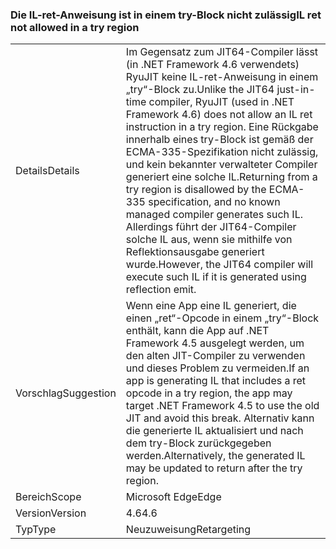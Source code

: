 ### <a name="il-ret-not-allowed-in-a-try-region"></a><span data-ttu-id="f332d-101">Die IL-ret-Anweisung ist in einem try-Block nicht zulässig</span><span class="sxs-lookup"><span data-stu-id="f332d-101">IL ret not allowed in a try region</span></span>

|   |   |
|---|---|
|<span data-ttu-id="f332d-102">Details</span><span class="sxs-lookup"><span data-stu-id="f332d-102">Details</span></span>|<span data-ttu-id="f332d-103">Im Gegensatz zum JIT64-Compiler lässt (in .NET Framework 4.6 verwendets) RyuJIT keine IL-ret-Anweisung in einem „try“-Block zu.</span><span class="sxs-lookup"><span data-stu-id="f332d-103">Unlike the JIT64 just-in-time compiler, RyuJIT (used in .NET Framework 4.6) does not allow an IL ret instruction in a try region.</span></span> <span data-ttu-id="f332d-104">Eine Rückgabe innerhalb eines try-Block ist gemäß der ECMA-335-Spezifikation nicht zulässig, und kein bekannter verwalteter Compiler generiert eine solche IL.</span><span class="sxs-lookup"><span data-stu-id="f332d-104">Returning from a try region is disallowed by the ECMA-335 specification, and no known managed compiler generates such IL.</span></span> <span data-ttu-id="f332d-105">Allerdings führt der JIT64-Compiler solche IL aus, wenn sie mithilfe von Reflektionsausgabe generiert wurde.</span><span class="sxs-lookup"><span data-stu-id="f332d-105">However, the JIT64 compiler will execute such IL if it is generated using reflection emit.</span></span>|
|<span data-ttu-id="f332d-106">Vorschlag</span><span class="sxs-lookup"><span data-stu-id="f332d-106">Suggestion</span></span>|<span data-ttu-id="f332d-107">Wenn eine App eine IL generiert, die einen „ret“-Opcode in einem „try“-Block enthält, kann die App auf .NET Framework 4.5 ausgelegt werden, um den alten JIT-Compiler zu verwenden und dieses Problem zu vermeiden.</span><span class="sxs-lookup"><span data-stu-id="f332d-107">If an app is generating IL that includes a ret opcode in a try region, the app may target .NET Framework 4.5 to use the old JIT and avoid this break.</span></span> <span data-ttu-id="f332d-108">Alternativ kann die generierte IL aktualisiert und nach dem try-Block zurückgegeben werden.</span><span class="sxs-lookup"><span data-stu-id="f332d-108">Alternatively, the generated IL may be updated to return after the try region.</span></span>|
|<span data-ttu-id="f332d-109">Bereich</span><span class="sxs-lookup"><span data-stu-id="f332d-109">Scope</span></span>|<span data-ttu-id="f332d-110">Microsoft Edge</span><span class="sxs-lookup"><span data-stu-id="f332d-110">Edge</span></span>|
|<span data-ttu-id="f332d-111">Version</span><span class="sxs-lookup"><span data-stu-id="f332d-111">Version</span></span>|<span data-ttu-id="f332d-112">4.6</span><span class="sxs-lookup"><span data-stu-id="f332d-112">4.6</span></span>|
|<span data-ttu-id="f332d-113">Typ</span><span class="sxs-lookup"><span data-stu-id="f332d-113">Type</span></span>|<span data-ttu-id="f332d-114">Neuzuweisung</span><span class="sxs-lookup"><span data-stu-id="f332d-114">Retargeting</span></span>|

